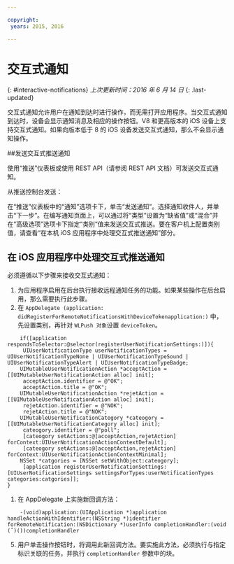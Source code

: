```yaml
---

copyright:
 years: 2015, 2016

---
```


# 交互式通知
{: #interactive-notifications}
*上次更新时间：2016 年 6 月 14 日*
{: .last-updated}

交互式通知允许用户在通知到达时进行操作，而无需打开应用程序。当交互式通知到达时，设备会显示通知消息及相应的操作按钮。V8 和更高版本的 iOS 设备上支持交互式通知。如果向版本低于 8 的 iOS 设备发送交互式通知，那么不会显示通知操作。

##发送交互式推送通知


使用“推送”仪表板或使用 REST API（请参阅 REST API 文档）可发送交互式通知。

从推送控制台发送： 

在“推送”仪表板中的“通知”选项卡下，单击“发送通知”。选择通知收件人，并单击“下一步”。在编写通知页面上，可以通过将“类型”设置为“缺省值”或“混合”并在“高级选项”选项卡下指定“类别”值来发送交互式推送。要在客户机上配置类别值，请查看“在本机 iOS 应用程序中处理交互式推送通知”部分。

## 在 iOS 应用程序中处理交互式推送通知

必须遵循以下步骤来接收交互式通知：

1. 为应用程序启用在后台执行接收远程通知任务的功能。如果某些操作在后台启用，那么需要执行此步骤。
1. 在 `AppDelegate (application: didRegisterForRemoteNotificationsWithDeviceTokenapplication:)` 中，先设置类别，再针对 `WLPush 对象`设置 `deviceToken`。

```
	if([application respondsToSelector:@selector(registerUserNotificationSettings:)]){
	 UIUserNotificationType userNotificationTypes = UIUserNotificationTypeNone | UIUserNotificationTypeSound | UIUserNotificationTypeAlert | UIUserNotificationTypeBadge;
	UIMutableUserNotificationAction *acceptAction = [[UIMutableUserNotificationAction alloc] init];
	 acceptAction.identifier = @"OK";
	 acceptAction.title = @"OK";
	UIMutableUserNotificationAction *rejetAction = [[UIMutableUserNotificationAction alloc] init];
	 rejetAction.identifier = @"NOK";
	 rejetAction.title = @"NOK";
	UIMutableUserNotificationCategory *cateogory = [[UIMutableUserNotificationCategory alloc] init];
	 cateogory.identifier = @"poll";
	 [cateogory setActions:@[acceptAction,rejetAction] forContext:UIUserNotificationActionContextDefault];
	 [cateogory setActions:@[acceptAction,rejetAction] forContext:UIUserNotificationActionContextMinimal];
	NSSet *catgories = [NSSet setWithObject:cateogory];
	 [application registerUserNotificationSettings:[UIUserNotificationSettings settingsForTypes:userNotificationTypes categories:catgories]];
}
```

1. 在 AppDelegate 上实施新回调方法：

```
	-(void)application:(UIApplication *)application handleActionWithIdentifier:(NSString *)identifier forRemoteNotification:(NSDictionary *)userInfo completionHandler:(void (ˆ)())completionHandler
``` 

5. 用户单击操作按钮时，将调用此新回调方法。要实施此方法，必须执行与指定标识关联的任务，并执行 `completionHandler` 参数中的块。
